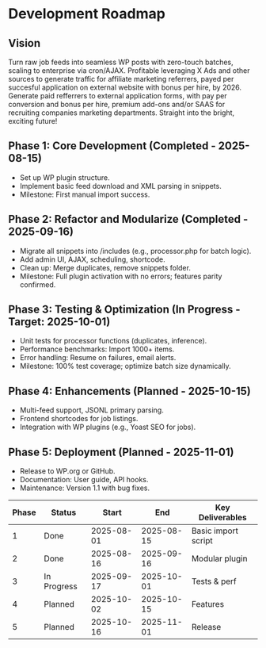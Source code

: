# Development Roadmap

## Vision
Turn raw job feeds into seamless WP posts with zero-touch batches, scaling to enterprise via cron/AJAX. Profitable leveraging X Ads and other sources to generate traffic for affiliate marketing referrers, payed per succesful application on external website with bonus per hire, by 2026.
Generate paid refferrers to external application forms, with pay per conversion and bonus per hire, premium add-ons and/or SAAS for recruiting companies marketing departments.
Straight into the bright, exciting future!

## Phase 1: Core Development (Completed - 2025-08-15)
- Set up WP plugin structure.
- Implement basic feed download and XML parsing in snippets.
- Milestone: First manual import success.

## Phase 2: Refactor and Modularize (Completed - 2025-09-16)
- Migrate all snippets into /includes (e.g., processor.php for batch logic).
- Add admin UI, AJAX, scheduling, shortcode.
- Clean up: Merge duplicates, remove snippets folder.
- Milestone: Full plugin activation with no errors; features parity confirmed.

## Phase 3: Testing & Optimization (In Progress - Target: 2025-10-01)
- Unit tests for processor functions (duplicates, inference).
- Performance benchmarks: Import 1000+ items.
- Error handling: Resume on failures, email alerts.
- Milestone: 100% test coverage; optimize batch size dynamically.

## Phase 4: Enhancements (Planned - 2025-10-15)
- Multi-feed support, JSONL primary parsing.
- Frontend shortcodes for job listings.
- Integration with WP plugins (e.g., Yoast SEO for jobs).

## Phase 5: Deployment (Planned - 2025-11-01)
- Release to WP.org or GitHub.
- Documentation: User guide, API hooks.
- Maintenance: Version 1.1 with bug fixes.

| Phase | Status | Start | End | Key Deliverables |
|-------|--------|-------|-----|------------------|
| 1     | Done   | 2025-08-01 | 2025-08-15 | Basic import script |
| 2     | Done   | 2025-08-16 | 2025-09-16 | Modular plugin |
| 3     | In Progress | 2025-09-17 | 2025-10-01 | Tests & perf |
| 4     | Planned | 2025-10-02 | 2025-10-15 | Features |
| 5     | Planned | 2025-10-16 | 2025-11-01 | Release |
